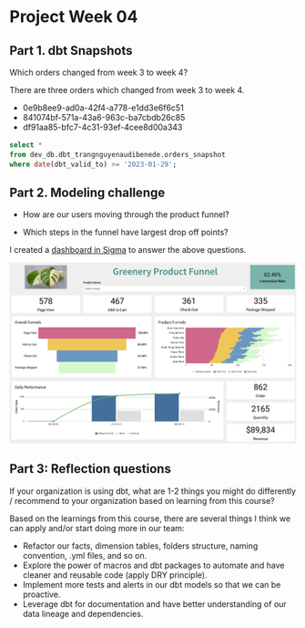 # Project Week 04


## Part 1. dbt Snapshots 

Which orders changed from week 3 to week 4?

There are three orders which changed from week 3 to week 4. 

* 0e9b8ee9-ad0a-42f4-a778-e1dd3e6f6c51
* 841074bf-571a-43a6-963c-ba7cbdb26c85
* df91aa85-bfc7-4c31-93ef-4cee8d00a343 
```sql
select * 
from dev_db.dbt_trangnguyenaudibenede.orders_snapshot
where date(dbt_valid_to) >= '2023-01-29';
```


## Part 2. Modeling challenge

- How are our users moving through the product funnel?

- Which steps in the funnel have largest drop off points?

I created a [dashboard in Sigma](https://app.sigmacomputing.com/corise-dbt/workbook/workbook-7fNfbtqpoF1VXFynYPWTC6) to answer the above questions. 



![Greenery Product Funnel](./greenery_product_funnel.png)




## Part 3: Reflection questions 

If your organization is using dbt, what are 1-2 things you might do differently / recommend to your organization based on learning from this course?

Based on the learnings from this course, there are several things I think we can apply and/or start doing more in our team:

* Refactor our facts, dimension tables, folders structure, naming convention, .yml files, and so on.
* Explore the power of macros and dbt packages to automate and have cleaner and reusable code (apply DRY principle).
* Implement more tests and alerts in our dbt models so that we can be proactive.
* Leverage dbt for documentation and have better understanding of our data lineage and dependencies.
